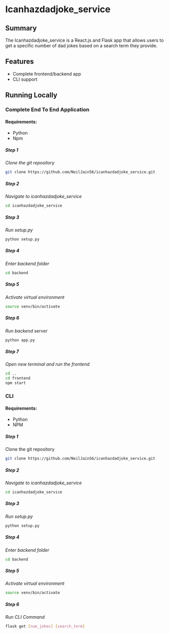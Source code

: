 # Icanhazdadjoke_service

## Summary
The Icanhazdadjoke_service is a React.js and Flask app that allows users to get a specific number of dad jokes based on a search term they provide. 

## Features
- Complete frontend/backend app
- CLI support

## Running Locally 

### Complete End To End Application
#### Requirements:
- Python
- Npm


##### Step 1
*Clone the git repository*
```bash
git clone https://github.com/NeilJain56/icanhazdadjoke_service.git
```


##### Step 2 
*Navigate to icanhazdadjoke_service*
```bash
cd icanhazdadjoke_service
```

##### Step 3
*Run setup.py*
```bash
python setup.py
```

##### Step 4 
*Enter backend folder*
```bash
cd backend
```

##### Step 5
*Activate virtual environment*
```bash
source venv/bin/activate
```

##### Step 6
*Run backend server*
```bash
python app.py
```

##### Step 7
*Open new terminal and run the frontend*
```bash
cd ..
cd frontend
npm start
```


### CLI
#### Requirements:
- Python
- NPM

##### Step 1
Clone the git repository
```bash
git clone https://github.com/NeilJain56/icanhazdadjoke_service.git
```

##### Step 2 
*Navigate to icanhazdadjoke_service*
```bash
cd icanhazdadjoke_service
```

##### Step 3
*Run setup.py*
```bash
python setup.py
```

##### Step 4 
*Enter backend folder*
```bash
cd backend
```

##### Step 5
*Activate virtual environment*
```bash
source venv/bin/activate
```

##### Step 6
*Run CLI Command*
```bash
flask get [num_jokes] [search_term]
```


